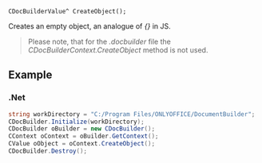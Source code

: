 `CDocBuilderValue^ CreateObject();`

Creates an empty object, an analogue of *{}* in JS.

> Please note, that for the *.docbuilder* file the *CDocBuilderContext.CreateObject* method is not used.

## Example

### .Net

```cs
string workDirectory = "C:/Program Files/ONLYOFFICE/DocumentBuilder";
CDocBuilder.Initialize(workDirectory);
CDocBuilder oBuilder = new CDocBuilder();
CContext oContext = oBuilder.GetContext();
CValue oObject = oContext.CreateObject();
CDocBuilder.Destroy();
```
